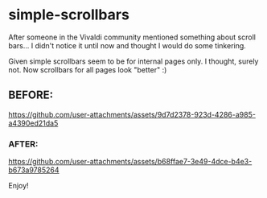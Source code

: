# simple-scrollbars

After someone in the Vivaldi community mentioned something about scroll bars... I didn't notice it until now and thought I would do some tinkering.

Given simple scrollbars seem to be for internal pages only. I thought, surely not. Now scrollbars for all pages look "better" :)

## BEFORE:

https://github.com/user-attachments/assets/9d7d2378-923d-4286-a985-a4390ed21da5



### AFTER:

https://github.com/user-attachments/assets/b68ffae7-3e49-4dce-b4e3-b673a9785264



Enjoy!
